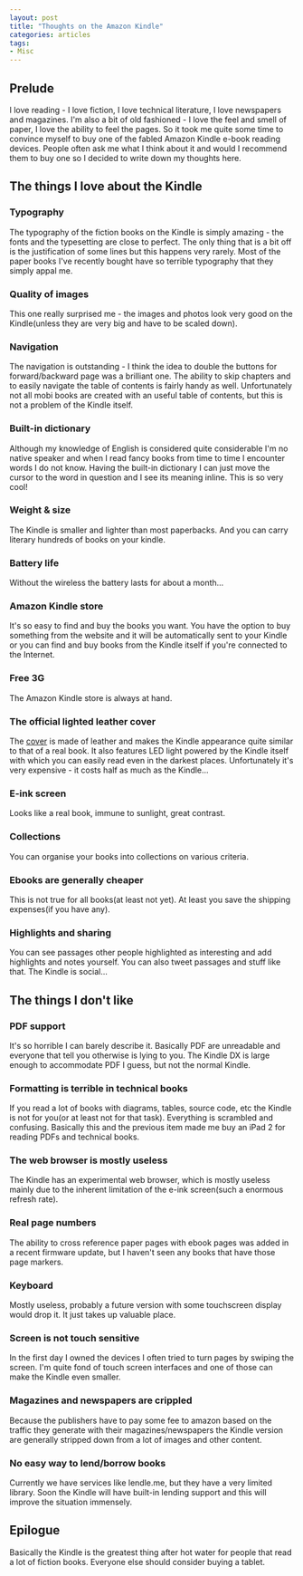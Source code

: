```yaml
---
layout: post
title: "Thoughts on the Amazon Kindle"
categories: articles
tags:
- Misc
---
```


## Prelude

I love reading - I love fiction, I love technical literature, I love
newspapers and magazines. I'm also a bit of old fashioned - I love the
feel and smell of paper, I love the ability to feel the pages. So it
took me quite some time to convince myself to buy one of the fabled
Amazon Kindle e-book reading devices. People often ask me what I think
about it and would I recommend them to buy one so I decided to write
down my thoughts here.

## The things I love about the Kindle

### Typography

The typography of the fiction books on the Kindle is simply amazing -
the fonts and the typesetting are close to perfect. The only thing
that is a bit off is the justification of some lines but this happens
very rarely. Most of the paper books I've recently bought have so
terrible typography that they simply appal me.

### Quality of images

This one really surprised me - the images and photos look very good on
the Kindle(unless they are very big and have to be scaled down).

### Navigation

The navigation is outstanding - I think the idea to double the buttons
for forward/backward page was a brilliant one. The ability to skip
chapters and to easily navigate the table of contents is fairly handy
as well. Unfortunately not all mobi books are created with an useful
table of contents, but this is not a problem of the Kindle itself.

### Built-in dictionary

Although my knowledge of English is considered quite considerable I'm
no native speaker and when I read fancy books from time to time I
encounter words I do not know. Having the built-in dictionary I can
just move the cursor to the word in question and I see its meaning
inline. This is so very cool!

### Weight & size

The Kindle is smaller and lighter than most paperbacks. And you can
carry literary hundreds of books on your kindle.

### Battery life

Without the wireless the battery lasts for about a month...

### Amazon Kindle store

It's so easy to find and buy the books you want. You have the option
to buy something from the website and it will be automatically sent to
your Kindle or you can find and buy books from the Kindle itself if
you're connected to the Internet.

### Free 3G

The Amazon Kindle store is always at hand.

### The official lighted leather cover

The
[cover](http://www.amazon.co.uk/Kindle-Lighted-Leather-Display-Generation/dp/B003DZ165W/ref=sr_1_1?ie=UTF8&qid=1303826907&sr=8-1)
is made of leather and makes the Kindle appearance quite similar to
that of a real book. It also features LED light powered by the Kindle
itself with which you can easily read even in the darkest
places. Unfortunately it's very expensive - it costs half as much as
the Kindle...

### E-ink screen

Looks like a real book, immune to sunlight, great contrast.

### Collections

You can organise your books into collections on various criteria.

### Ebooks are generally cheaper

This is not true for all books(at least not yet). At least you save
the shipping expenses(if you have any).

### Highlights and sharing

You can see passages other people highlighted as interesting and add
highlights and notes yourself. You can also tweet passages and stuff
like that. The Kindle is social...

## The things I don't like

### PDF support

It's so horrible I can barely describe it. Basically PDF are
unreadable and everyone that tell you otherwise is lying to you. The
Kindle DX is large enough to accommodate PDF I guess, but not the
normal Kindle.

### Formatting is terrible in technical books

If you read a lot of books with diagrams, tables, source code, etc the
Kindle is not for you(or at least not for that task). Everything is
scrambled and confusing. Basically this and the previous item made me
buy an iPad 2 for reading PDFs and technical books.

### The web browser is mostly useless

The Kindle has an experimental web browser, which is mostly useless
mainly due to the inherent limitation of the e-ink screen(such a
enormous refresh rate).

### Real page numbers

The ability to cross reference paper pages with ebook pages was added
in a recent firmware update, but I haven't seen any books that have
those page markers.

### Keyboard

Mostly useless, probably a future version with some touchscreen
display would drop it. It just takes up valuable place.

### Screen is not touch sensitive

In the first day I owned the devices I often tried to turn pages by
swiping the screen. I'm quite fond of touch screen interfaces and one
of those can make the Kindle even smaller.

### Magazines and newspapers are crippled

Because the publishers have to pay some fee to amazon based on the
traffic they generate with their magazines/newspapers the Kindle
version are generally stripped down from a lot of images and other
content.

### No easy way to lend/borrow books

Currently we have services like lendle.me, but they have a very
limited library. Soon the Kindle will have built-in lending support
and this will improve the situation immensely.

## Epilogue

Basically the Kindle is the greatest thing after hot water for people
that read a lot of fiction books. Everyone else should consider buying
a tablet.
